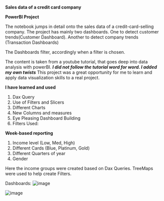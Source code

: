 **Sales data of a credit card company**

**PowerBI Project**

The notebook jumps in detail onto the sales data of a credit-card-selling company. The project has mainly two dashboards. One to detect customer trends(Customer Dashboard). Another to detect company trends (Transaction Dashboards)

The Dashboards filter, accordingly when a filter is chosen.

The content is taken from a youtube tutorial, that goes deep into data analysis with powerBI.
***I did not follow the tutorial word for word. I added my own twists***
This project was a great opportunity for me to learn and apply data visualization skills to a real project.


**I have learned and used**

1. Dax Query
2. Use of Filters and Slicers
3. Different Charts
4. New Columns and measures
5. Eye Pleasing Dashboard Building
6. Filters Used:


**Week-based reporting**
1. Income level (Low, Med, High)
2. Different Cards (Blue, Platinum, Gold)
3. Different Quarters of year
4. Gender

Here the income groups were created based on Dax Queries. TreeMaps were used to help create Filters.

Dashboards:
![image](https://github.com/user-attachments/assets/0fdb1f01-d0cc-4384-8f1e-a9828c976f31)

![image](https://github.com/user-attachments/assets/385efad9-c578-4fc6-a88d-c7189030c7be)



